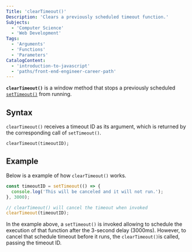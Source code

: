 ```yaml
---
Title: 'clearTimeout()'
Description: 'Clears a previously scheduled timeout function.'
Subjects:
  - 'Computer Science'
  - 'Web Development'
Tags:
  - 'Arguments'
  - 'Functions'
  - 'Parameters'
CatalogContent:
  - 'introduction-to-javascript'
  - 'paths/front-end-engineer-career-path'
---
```


**`clearTimeout()`** is a window method that stops a previously scheduled [`setTimeout()`](https://www.codecademy.com/resources/docs/javascript/window/setTimeout) from running.

## Syntax

`clearTimeout()` receives a timeout ID as its argument, which is returned by the corresponding call of `setTimeout()`.

```pseudo
clearTimeout(timeoutID);
```

## Example

Below is a example of how `clearTimeout()` works.

```js
const timeoutID = setTimeout(() => {
  console.log('This will be canceled and it will not run.');
}, 3000);

// clearTimeout() will cancel the timeout when invoked
clearTimeout(timeoutID);
```

In the example above, a `setTimeout()` is invoked allowing to schedule the execution of that function after the 3-second delay (3000ms). However, to cancel that schedule timeout before it runs, the `clearTimeout()`is called, passing the timeout ID.
